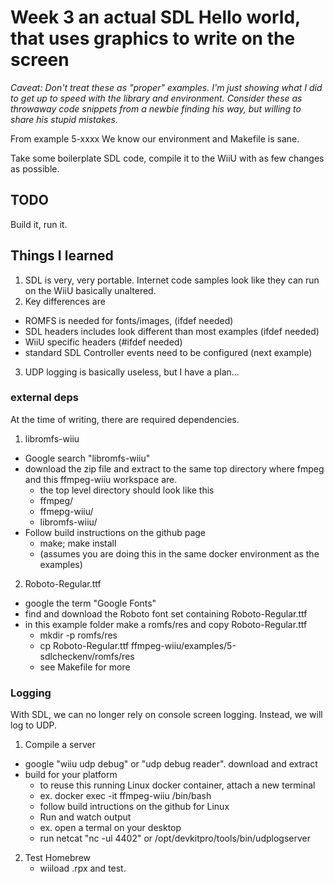 # Week 3 an actual SDL Hello world, that uses graphics to write on the screen

_Caveat: Don't treat these as "proper" examples.  I'm just showing what I did to get up to 
speed with the library and environment.  Consider these as throwaway code snippets from a 
newbie finding his way, but willing to share his stupid mistakes._

From example 5-xxxx   We know our environment and Makefile is sane. 

Take some boilerplate SDL code, compile it to the WiiU with as few changes as possible.


## TODO
Build it, run it.


## Things I learned
1. SDL is very, very portable.  Internet code samples look like 
they can run on the WiiU  basically unaltered.
2. Key differences are 
 - ROMFS is needed for fonts/images,  (ifdef needed)
 - SDL headers includes look different than most examples (ifdef needed)
 - WiiU specific headers (#ifdef needed)
 - standard SDL Controller events need to be configured (next example)
3. UDP logging is basically useless, but I have a plan...


### external deps
At the time of writing, there are required dependencies.

1. libromfs-wiiu
  - Google search "libromfs-wiiu"
  - download the zip file and extract to the same top directory where fmpeg and this ffmpeg-wiiu workspace are.
     - the top level directory should look like this
     - ffmpeg/
     - ffmepg-wiiu/
     - libromfs-wiiu/
  - Follow build instructions on the github page
     - make; make install
     - (assumes you are doing this in the same docker environment as the examples)
2. Roboto-Regular.ttf
  - google the term "Google Fonts"
  - find and download the Roboto font set containing Roboto-Regular.ttf
  - in this example folder make a romfs/res and copy Roboto-Regular.ttf
      - mkdir -p romfs/res
      - cp Roboto-Regular.ttf ffmpeg-wiiu/examples/5-sdlcheckenv/romfs/res
      - see Makefile for more

### Logging

With SDL, we can no longer rely on console screen logging.  Instead, we will log to UDP.

1. Compile a server
 - google "wiiu udp debug" or "udp debug reader". download and extract
 - build for your platform
   - to reuse this running Linux docker container, attach a new terminal 
   - ex. docker exec -it ffmpeg-wiiu /bin/bash
   - follow build intructions on the github for Linux
   - Run and watch output
   -  ex. open a termal on your desktop
   -  run netcat  "nc -ul 4402" or /opt/devkitpro/tools/bin/udplogserver

2. Test Homebrew
   - wiiload <this app>.rpx  and test.
